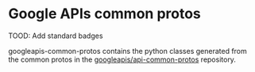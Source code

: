 
# Google APIs common protos

TOOD: Add standard badges 

googleapis-common-protos contains the python classes generated from the common
protos in the [googleapis/api-common-protos](https://github.com/googleapis/api-common-protos) repository.